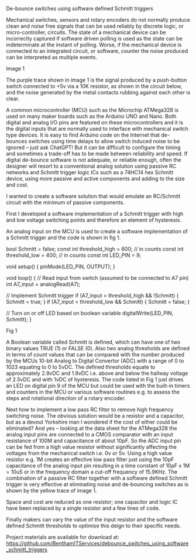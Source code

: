 De-bounce switches using software defined Schmitt triggers

Mechanical switches, sensors and rotary encoders do not normally produce clean and noise free signals that can be used reliably by discrete logic, or micro-controller, circuits.  The state of a mechanical device can be incorrectly captured if software driven polling is used as the state can be indeterminate at the instant of polling.  Worse, if the mechanical device is connected to an integrated circuit, or software, counter the noise produced can be interpreted as multiple events.

Image 1

The purple trace shown in image 1 is the signal produced by a push-button switch connected to +5v via a 10K resistor, as shown in the circuit below,  and the noise generated by the metal contacts rubbing against each other is clear.

A common microcontroller (MCU) such as the Microchip ATMega328 is used on many maker boards such as the Arduino UNO and Nano.  Both digital and analog I/O pins are featured on these microcontrollers and it is the digital inputs that are normally used to interface with mechanical switch type devices.  It is easy to find Arduino code on the Internet that de-bounces switches using time delays to allow switch induced noise to be ignored – just ask ChatGPT!  But it can be difficult to configure the timing and sometimes a trade-off has to be made between reliability and speed.  If digital de-bounce software is not adequate, or reliable enough, often the designer will resort to a conventional analog solution using passive RC networks and Schmitt trigger logic ICs such as a 74HC14 hex Schmitt device, using more passive and active components and adding to the size and cost.

I wanted to create a software solution that would emulate an RC/Schmitt circuit with the minimum of passive components.

First I developed a software implementation of a Schmitt trigger with high and low voltage switching points and therefore an element of hysteresis.

An analog input on the MCU is used to create a software implementation of a Schmitt trigger and the code is shown in fig 1.

bool Schmitt = false;
const int threshold_high = 600;  // in counts
const int threshold_low = 400;   // in counts
const int LED_PIN = 9;

void setup() {
  pinMode(LED_PIN, OUTPUT);
}

void loop() {
  // Read input from switch (assumed to be connected to A7 pin)
  int A7_input = analogRead(A7);

  // Implement Schmitt trigger
  if (A7_input > threshold_high && !Schmitt) {
    Schmitt = true;
  }
  if (A7_input < threshold_low && Schmitt) {
    Schmitt = false;
  }

  // Turn on or off LED based on boolean variable
  digitalWrite(LED_PIN, Schmitt);
}

Fig 1

A Boolean variable called Schmitt is defined, which can have one of two binary values TRUE (1) or FALSE (0).  Also two analog thresholds are defined in terms of count values that can be compared with the number produced by the MCUs 10-bit Analog to Digital Convertor (ADC) with a range of 0 to 1023 equating to 0 to 5vDC.  The defined thresholds equate to approximately 2.9vDC and 1.9vDC i.e. above and below the hallway voltage of 2.5vDC and with 1vDC of hysteresis.  The code listed in Fig 1 just drives an LED on digital pin 9 of the MCU but could be used with the built-in timers and counters in the MCU or various software routines e.g. to assess the steps and rotational direction of a rotary encoder.

Next how to implement a low pass RC filter to remove high frequency switching noise.  The obvious solution would be a resistor and a capacitor, but as a devout Yorkshire man I wondered if the cost of either could be eliminated?  And yes – looking at the data sheet for the ATMega328 the analog input pins are connected to a CMOS comparator with an input resistance of 100M and capacitance of about 10pF.  So the ADC input pin can be fed from a high value resistor without significantly affecting the voltages from the mechanical switch i.e. 0v or 5v. Using a high value resistor e.g. 1M creates an effective low pass filter just using the 10pF capacitance of the analog input pin resulting in a time constant of 10pF x 1M = 10uS or in the frequency domain a cut-off frequency of 15.9KHz.
The combination of a passive RC filter together with a software defined Schmitt trigger is very effective at eliminating noise and de-bouncing switches as is shown by the yellow trace of image 1.

Space and cost are reduced as one resistor; one capacitor and logic IC have been replaced by a single resistor and a few lines of code.

Finally makers can vary the value of the input resistor and the software defined Schmitt thresholds to optimise this deign to their specific needs.

Project materials are available for download at: https://github.com/BenthamITServices/debounce_switches_using_software_schmitt_triggers


